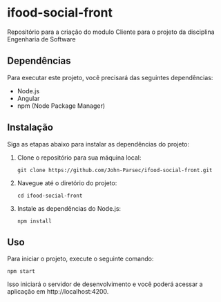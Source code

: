 # ifood-social-front
Repositório para a criação do modulo Cliente para o projeto da disciplina Engenharia de Software

## Dependências
Para executar este projeto, você precisará das seguintes dependências:

- Node.js
- Angular
- npm (Node Package Manager)

## Instalação
Siga as etapas abaixo para instalar as dependências do projeto:

1. Clone o repositório para sua máquina local:
    ```
    git clone https://github.com/John-Parsec/ifood-social-front.git
    ```

2. Navegue até o diretório do projeto:
    ```
    cd ifood-social-front
    ```

3. Instale as dependências do Node.js:
    ```
    npm install
    ```

## Uso
Para iniciar o projeto, execute o seguinte comando:
```
npm start
```

Isso iniciará o servidor de desenvolvimento e você poderá acessar a aplicação em http://localhost:4200.


